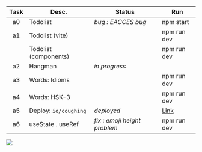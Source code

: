 | Task  | Desc.                 | Status                | Run            |
|:-----:|-----------------------|-----------------------|----------------|
| a0    | Todolist              | _bug : EACCES bug_    | npm start
| a1    | Todolist (vite)       |                       | npm run dev 
|&#8203;| Todolist (components) |                       | npm run dev
| a2    | Hangman               | _in progress_         |
| a3    | Words: Idioms         |                       | npm run dev 
| a4    | Words: HSK-3          |                       | npm run dev
| a5    | Deploy: `io/coughing` | _deployed_            | [Link](https://nuoxoxo.github.io/coughing)
| a6    | useState . useRef     | _fix : emoji height problem_ | npm run dev

![](https://i.imgur.com/Vi97P6T.jpg)
